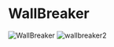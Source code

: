 # WallBreaker
![WallBreaker](https://github.com/Cord-503/WallBreaker/assets/65462583/c91f5014-e200-440a-addb-42795fa52a2c)
![wallbreaker2](https://github.com/Cord-503/WallBreaker/assets/65462583/71a97808-f572-4226-af00-879e492eca45)
